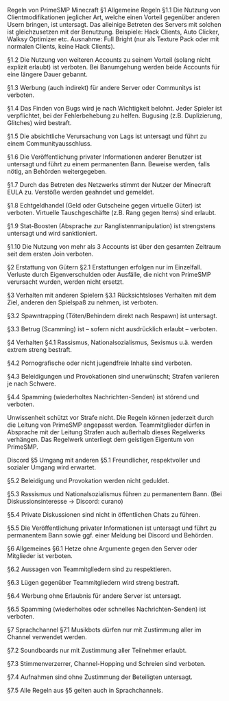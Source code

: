 Regeln von PrimeSMP
Minecraft
§1 Allgemeine Regeln
§1.1 Die Nutzung von Clientmodifikationen jeglicher Art, welche einen Vorteil gegenüber anderen Usern bringen, ist untersagt. Das alleinige Betreten des Servers mit solchen ist gleichzusetzen mit der Benutzung. Beispiele: Hack Clients, Auto Clicker, Walksy Optimizer etc.
Ausnahme: Full Bright (nur als Texture Pack oder mit normalen Clients, keine Hack Clients).

§1.2 Die Nutzung von weiteren Accounts zu seinem Vorteil (solang nicht explizit erlaubt) ist verboten. Bei Banumgehung werden beide Accounts für eine längere Dauer gebannt.

§1.3 Werbung (auch indirekt) für andere Server oder Communitys ist verboten.

§1.4 Das Finden von Bugs wird je nach Wichtigkeit belohnt. Jeder Spieler ist verpflichtet, bei der Fehlerbehebung zu helfen. Bugusing (z.B. Duplizierung, Glitches) wird bestraft.

§1.5 Die absichtliche Verursachung von Lags ist untersagt und führt zu einem Communityausschluss.

§1.6 Die Veröffentlichung privater Informationen anderer Benutzer ist untersagt und führt zu einem permanenten Bann. Beweise werden, falls nötig, an Behörden weitergegeben.

§1.7 Durch das Betreten des Netzwerks stimmt der Nutzer der Minecraft EULA zu. Verstöße werden geahndet und gemeldet.

§1.8 Echtgeldhandel (Geld oder Gutscheine gegen virtuelle Güter) ist verboten. Virtuelle Tauschgeschäfte (z.B. Rang gegen Items) sind erlaubt.

§1.9 Stat-Boosten (Absprache zur Ranglistenmanipulation) ist strengstens untersagt und wird sanktioniert.

§1.10 Die Nutzung von mehr als 3 Accounts ist über den gesamten Zeitraum seit dem ersten Join verboten.

§2 Erstattung von Gütern
§2.1 Erstattungen erfolgen nur im Einzelfall. Verluste durch Eigenverschulden oder Ausfälle, die nicht von PrimeSMP verursacht wurden, werden nicht ersetzt.

§3 Verhalten mit anderen Spielern
§3.1 Rücksichtsloses Verhalten mit dem Ziel, anderen den Spielspaß zu nehmen, ist verboten.

§3.2 Spawntrapping (Töten/Behindern direkt nach Respawn) ist untersagt.

§3.3 Betrug (Scamming) ist – sofern nicht ausdrücklich erlaubt – verboten.

§4 Verhalten
§4.1 Rassismus, Nationalsozialismus, Sexismus u.ä. werden extrem streng bestraft.

§4.2 Pornografische oder nicht jugendfreie Inhalte sind verboten.

§4.3 Beleidigungen und Provokationen sind unerwünscht; Strafen variieren je nach Schwere.

§4.4 Spamming (wiederholtes Nachrichten-Senden) ist störend und verboten.

Unwissenheit schützt vor Strafe nicht.
Die Regeln können jederzeit durch die Leitung von PrimeSMP angepasst werden.
Teammitglieder dürfen in Absprache mit der Leitung Strafen auch außerhalb dieses Regelwerks verhängen.
Das Regelwerk unterliegt dem geistigen Eigentum von PrimeSMP.

Discord
§5 Umgang mit anderen
§5.1 Freundlicher, respektvoller und sozialer Umgang wird erwartet.

§5.2 Beleidigung und Provokation werden nicht geduldet.

§5.3 Rassismus und Nationalsozialismus führen zu permanentem Bann. (Bei Diskussionsinteresse → Discord: curano)

§5.4 Private Diskussionen sind nicht in öffentlichen Chats zu führen.

§5.5 Die Veröffentlichung privater Informationen ist untersagt und führt zu permanentem Bann sowie ggf. einer Meldung bei Discord und Behörden.

§6 Allgemeines
§6.1 Hetze ohne Argumente gegen den Server oder Mitglieder ist verboten.

§6.2 Aussagen von Teammitgliedern sind zu respektieren.

§6.3 Lügen gegenüber Teammitgliedern wird streng bestraft.

§6.4 Werbung ohne Erlaubnis für andere Server ist untersagt.

§6.5 Spamming (wiederholtes oder schnelles Nachrichten-Senden) ist verboten.

§7 Sprachchannel
§7.1 Musikbots dürfen nur mit Zustimmung aller im Channel verwendet werden.

§7.2 Soundboards nur mit Zustimmung aller Teilnehmer erlaubt.

§7.3 Stimmenverzerrer, Channel-Hopping und Schreien sind verboten.

§7.4 Aufnahmen sind ohne Zustimmung der Beteiligten untersagt.

§7.5 Alle Regeln aus §5 gelten auch in Sprachchannels.
